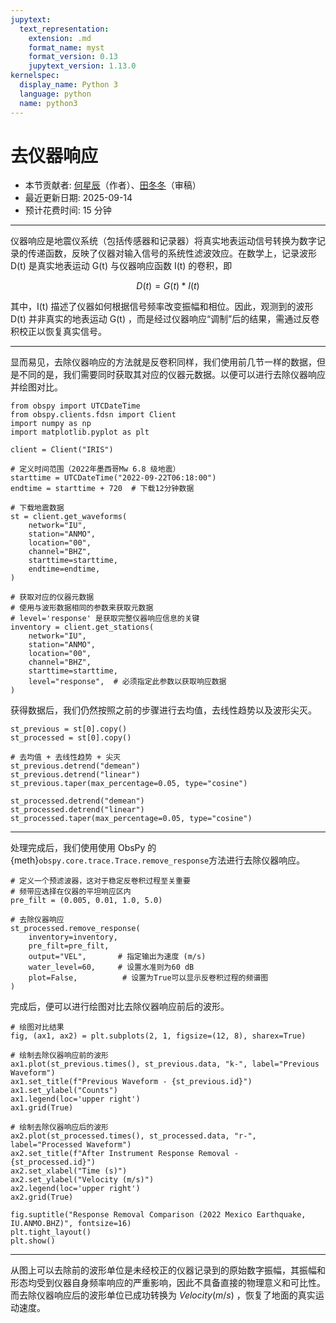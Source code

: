 ```yaml
---
jupytext:
  text_representation:
    extension: .md
    format_name: myst
    format_version: 0.13
    jupytext_version: 1.13.0
kernelspec:
  display_name: Python 3
  language: python
  name: python3
---
```


# 去仪器响应

- 本节贡献者: [何星辰](https://github.com/Chuan1937)（作者）、[田冬冬](https://me.seisman.info/)（审稿）
- 最近更新日期: 2025-09-14
- 预计花费时间: 15 分钟

---

仪器响应是地震仪系统（包括传感器和记录器）将真实地表运动信号转换为数字记录的传递函数，反映了仪器对输入信号的系统性滤波效应。在数学上，记录波形 D(t)  是真实地表运动 G(t) 与仪器响应函数 I(t) 的卷积，即

$$D(t) = G(t) * I(t)$$

其中，I(t) 描述了仪器如何根据信号频率改变振幅和相位。因此，观测到的波形  D(t) 并非真实的地表运动 G(t) ，而是经过仪器响应“调制”后的结果，需通过反卷积校正以恢复真实信号。

---

显而易见，去除仪器响应的方法就是反卷积同样，我们使用前几节一样的数据，但是不同的是，我们需要同时获取其对应的仪器元数据。以便可以进行去除仪器响应并绘图对比。

```{code-cell} ipython3
from obspy import UTCDateTime
from obspy.clients.fdsn import Client
import numpy as np
import matplotlib.pyplot as plt

client = Client("IRIS") 

# 定义时间范围（2022年墨西哥Mw 6.8 级地震）
starttime = UTCDateTime("2022-09-22T06:18:00")
endtime = starttime + 720  # 下载12分钟数据

# 下载地震数据
st = client.get_waveforms(
    network="IU",
    station="ANMO", 
    location="00", 
    channel="BHZ",
    starttime=starttime, 
    endtime=endtime,
)    

# 获取对应的仪器元数据
# 使用与波形数据相同的参数来获取元数据
# level='response' 是获取完整仪器响应信息的关键
inventory = client.get_stations(
    network="IU",
    station="ANMO",
    location="00",
    channel="BHZ",
    starttime=starttime,
    level="response",  # 必须指定此参数以获取响应数据
)
```

获得数据后，我们仍然按照之前的步骤进行去均值，去线性趋势以及波形尖灭。

```{code-cell} ipython3
st_previous = st[0].copy()
st_processed = st[0].copy()

# 去均值 + 去线性趋势 + 尖灭
st_previous.detrend("demean")
st_previous.detrend("linear")
st_previous.taper(max_percentage=0.05, type="cosine")  

st_processed.detrend("demean")
st_processed.detrend("linear")
st_processed.taper(max_percentage=0.05, type="cosine")  
```
---

处理完成后，我们使用使用 ObsPy 的{meth}`obspy.core.trace.Trace.remove_response`方法进行去除仪器响应。

```{code-cell} ipython3
# 定义一个预滤波器，这对于稳定反卷积过程至关重要
# 频带应选择在仪器的平坦响应区内
pre_filt = (0.005, 0.01, 1.0, 5.0)

# 去除仪器响应
st_processed.remove_response(
    inventory=inventory,
    pre_filt=pre_filt,
    output="VEL",       # 指定输出为速度 (m/s)
    water_level=60,     # 设置水准则为60 dB
    plot=False,          # 设置为True可以显示反卷积过程的频谱图
)
```
完成后，便可以进行绘图对比去除仪器响应前后的波形。

```{code-cell} ipython3
# 绘图对比结果
fig, (ax1, ax2) = plt.subplots(2, 1, figsize=(12, 8), sharex=True)

# 绘制去除仪器响应前的波形
ax1.plot(st_previous.times(), st_previous.data, "k-", label="Previous Waveform")
ax1.set_title(f"Previous Waveform - {st_previous.id}")
ax1.set_ylabel("Counts")
ax1.legend(loc='upper right')
ax1.grid(True)

# 绘制去除仪器响应后的波形
ax2.plot(st_processed.times(), st_processed.data, "r-", label="Processed Waveform") 
ax2.set_title(f"After Instrument Response Removal - {st_processed.id}")
ax2.set_xlabel("Time (s)")
ax2.set_ylabel("Velocity (m/s)")
ax2.legend(loc='upper right')
ax2.grid(True)

fig.suptitle("Response Removal Comparison (2022 Mexico Earthquake, IU.ANMO.BHZ)", fontsize=16)
plt.tight_layout()
plt.show()
```

---

从图上可以去除前的波形单位是未经校正的仪器记录到的原始数字振幅，其振幅和形态均受到仪器自身频率响应的严重影响，因此不具备直接的物理意义和可比性。而去除仪器响应后的波形单位已成功转换为 $Velocity (m/s)$ ，恢复了地面的真实运动速度。